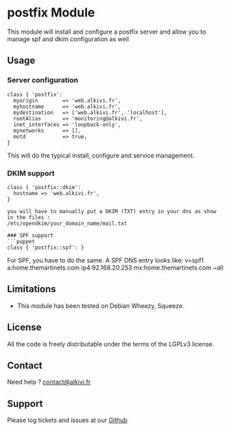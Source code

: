# postfix Module

This module will install and configure a postfix server and allow you to manage spf and dkim configuration as well

## Usage

### Server configuration

```puppet
class { 'postfix': 
  myorigin        => 'web.alkivi.fr',
  myhostname      => 'web.alkivi.fr',
  mydestination   => ['web.alkivi.fr', 'localhost'],
  rootAlias       => 'monitoring@alkivi.fr',
  inet_interfaces => 'loopback-only',
  mynetworks      => [],
  motd            => true,
}
```
This will do the typical install, configure and service management.

### DKIM support
```puppet
class { 'postfix::dkim':
  hostname => 'web.alkivi.fr',
}

you will have to manually put a DKIM (TXT) entry in your dns as show in the files :
/etc/opendkim/your_domain_name/mail.txt

### SPF support
```puppet
class { 'postfix::spf': }
```

For SPF, you have to do the same. A SPF DNS entry looks like:
v=spf1  a:home.themartinets.com  ip4:92.168.20.253 mx:home.themartinets.com ~all


## Limitations

* This module has been tested on Debian Wheezy, Squeeze.

## License

All the code is freely distributable under the terms of the LGPLv3 license.

## Contact

Need help ? contact@alkivi.fr

## Support

Please log tickets and issues at our [Github](https://github.com/alkivi-sas/)
